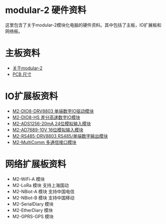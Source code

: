 # modular-2 硬件资料
这里包含了关于modular-2模块化电脑的硬件资料。其中包括了主板，IO扩展板和网络板。
# 主板资料
- [关于modular-2](./aboutModular2.md)
- [PCB 尺寸](./Modular2_Mechanial.md)
# IO扩展板资料
- [M2-DIO8-DRV8803 单端数字IO驱动模块](./M2-DIO8-DRV8803.md)
- [M2-DIO8-HS 差分高速数字IO模块](./M2-DIO8-HS.md)
- [M2-ADS1256-20mA 24位模拟输入模块](./M2-ADS1256-20mA.md)
- [M2-AD7689-10V 16位模拟输入模块](./M2-AD7689-10V.md) 
- [M2-RS485-DRV8803 RS485/单端数字输出模块](./M2-RS485-DRV8803.md)
- [M2-MultiComm 多通信接口模块](./M2-MultiComm.md)
# 网络扩展板资料
- M2-WiFi-A 模块
- M2-LoRa 模块 支持上海国动
- M2-NBiot-A 模块 支持中国电信
- M2-NBiot-B 模块 支持中国移动
- M2-SerialDiary 模块
- M2-EtherDiary 模块
- M2-GPRS-GPS 模块


